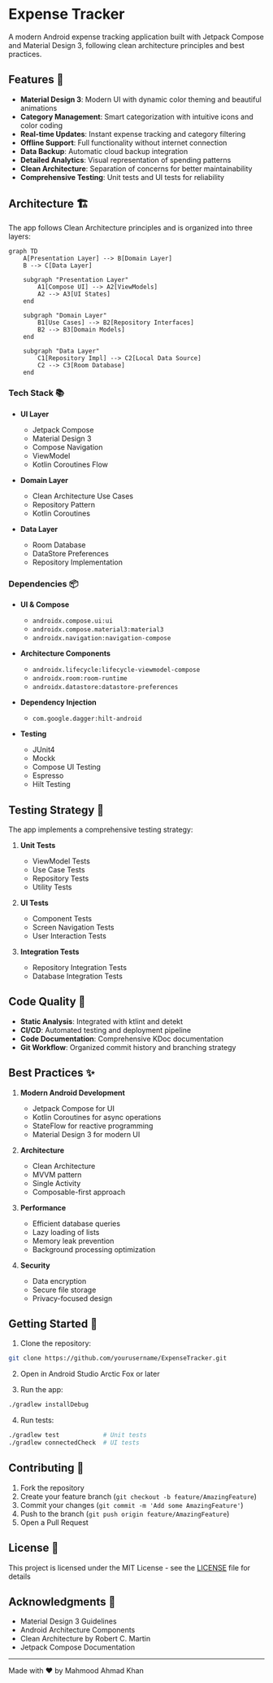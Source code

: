 # Expense Tracker

A modern Android expense tracking application built with Jetpack Compose and Material Design 3, following clean architecture principles and best practices.




## Features 🚀

- **Material Design 3**: Modern UI with dynamic color theming and beautiful animations
- **Category Management**: Smart categorization with intuitive icons and color coding
- **Real-time Updates**: Instant expense tracking and category filtering
- **Offline Support**: Full functionality without internet connection
- **Data Backup**: Automatic cloud backup integration
- **Detailed Analytics**: Visual representation of spending patterns
- **Clean Architecture**: Separation of concerns for better maintainability
- **Comprehensive Testing**: Unit tests and UI tests for reliability

## Architecture 🏗️

The app follows Clean Architecture principles and is organized into three layers:

```mermaid
graph TD
    A[Presentation Layer] --> B[Domain Layer]
    B --> C[Data Layer]
    
    subgraph "Presentation Layer"
        A1[Compose UI] --> A2[ViewModels]
        A2 --> A3[UI States]
    end
    
    subgraph "Domain Layer"
        B1[Use Cases] --> B2[Repository Interfaces]
        B2 --> B3[Domain Models]
    end
    
    subgraph "Data Layer"
        C1[Repository Impl] --> C2[Local Data Source]
        C2 --> C3[Room Database]
    end
```

### Tech Stack 📚

- **UI Layer**
    - Jetpack Compose
    - Material Design 3
    - Compose Navigation
    - ViewModel
    - Kotlin Coroutines Flow

- **Domain Layer**
    - Clean Architecture Use Cases
    - Repository Pattern
    - Kotlin Coroutines

- **Data Layer**
    - Room Database
    - DataStore Preferences
    - Repository Implementation

### Dependencies 📦

- **UI & Compose**
    - `androidx.compose.ui:ui`
    - `androidx.compose.material3:material3`
    - `androidx.navigation:navigation-compose`

- **Architecture Components**
    - `androidx.lifecycle:lifecycle-viewmodel-compose`
    - `androidx.room:room-runtime`
    - `androidx.datastore:datastore-preferences`

- **Dependency Injection**
    - `com.google.dagger:hilt-android`

- **Testing**
    - JUnit4
    - Mockk
    - Compose UI Testing
    - Espresso
    - Hilt Testing

## Testing Strategy 🧪

The app implements a comprehensive testing strategy:

1. **Unit Tests**
    - ViewModel Tests
    - Use Case Tests
    - Repository Tests
    - Utility Tests

2. **UI Tests**
    - Component Tests
    - Screen Navigation Tests
    - User Interaction Tests

3. **Integration Tests**
    - Repository Integration Tests
    - Database Integration Tests

## Code Quality 🎯

- **Static Analysis**: Integrated with ktlint and detekt
- **CI/CD**: Automated testing and deployment pipeline
- **Code Documentation**: Comprehensive KDoc documentation
- **Git Workflow**: Organized commit history and branching strategy

## Best Practices ✨

1. **Modern Android Development**
    - Jetpack Compose for UI
    - Kotlin Coroutines for async operations
    - StateFlow for reactive programming
    - Material Design 3 for modern UI

2. **Architecture**
    - Clean Architecture
    - MVVM pattern
    - Single Activity
    - Composable-first approach

3. **Performance**
    - Efficient database queries
    - Lazy loading of lists
    - Memory leak prevention
    - Background processing optimization

4. **Security**
    - Data encryption
    - Secure file storage
    - Privacy-focused design

## Getting Started 🚀

1. Clone the repository:
```bash
git clone https://github.com/yourusername/ExpenseTracker.git
```

2. Open in Android Studio Arctic Fox or later

3. Run the app:
```bash
./gradlew installDebug
```

4. Run tests:
```bash
./gradlew test            # Unit tests
./gradlew connectedCheck  # UI tests
```

## Contributing 🤝

1. Fork the repository
2. Create your feature branch (`git checkout -b feature/AmazingFeature`)
3. Commit your changes (`git commit -m 'Add some AmazingFeature'`)
4. Push to the branch (`git push origin feature/AmazingFeature`)
5. Open a Pull Request

## License 📄

This project is licensed under the MIT License - see the [LICENSE](LICENSE) file for details

## Acknowledgments 🙏

- Material Design 3 Guidelines
- Android Architecture Components
- Clean Architecture by Robert C. Martin
- Jetpack Compose Documentation

---

Made with ❤️ by Mahmood Ahmad Khan
